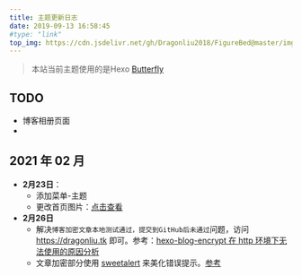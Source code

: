```yaml
---
title: 主题更新日志
date: 2019-09-13 16:58:45
#type: "link"
top_img: https://cdn.jsdelivr.net/gh/Dragonliu2018/FigureBed@master/img/20200616195731.jpg!getwebp
---
```


> 本站当前主题使用的是Hexo  [Butterfly](https://github.com/jerryc127/hexo-theme-butterfly)

## TODO

* 博客相册页面
* 

## 2021 年 02 月

* **2月23日**：
  * 添加菜单-主题
  * 更改首页图片：[点击查看](https://cdn.jsdelivr.net/gh/Dragonliu2018/FigureBed@master/img/unnamed2021223.jpg)
* **2月26日**
  * 解决`博客加密文章本地测试通过，提交到GitHub后未通过`问题，访问 https://dragonliu.tk 即可。参考：[hexo-blog-encrypt 在 http 环境下无法使用的原因分析](https://d0n9x1n.dev/post/619/)
  * 文章加密部分使用 [sweetalert](https://sweetalert.js.org/) 来美化错误提示。[参考](http://yearito.cn/posts/hexo-advanced-settings.html)

